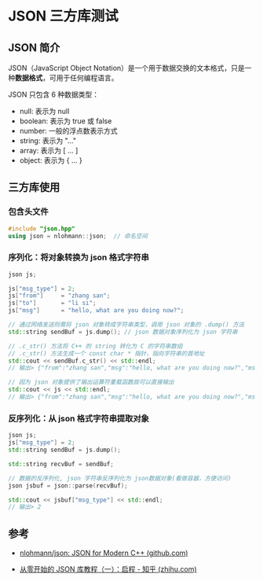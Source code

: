 # JSON 三方库测试

## JSON 简介

JSON（JavaScript Object Notation）是一个用于数据交换的文本格式，只是一种**数据格式**，可用于任何编程语言。

JSON 只包含 6 种数据类型：

- null: 表示为 null
- boolean: 表示为 true 或 false
- number: 一般的浮点数表示方式
- string: 表示为 "..."
- array: 表示为 [ ... ]
- object: 表示为 { ... }

## 三方库使用

### 包含头文件

```c++
#include "json.hpp"
using json = nlohmann::json;  // 命名空间
```

### 序列化：将对象转换为 json 格式字符串

```c++
json js;

js["msg_type"] = 2;
js["from"]     = "zhang san";
js["to"]       = "li si";
js["msg"]      = "hello, what are you doing now?";

// 通过网络发送则需将 json 对象转成字符串类型，调用 json 对象的 .dump() 方法
std::string sendBuf = js.dump(); // json 数据对象序列化为 json 字符串

// .c_str() 方法将 C++ 的 string 转化为 C 的字符串数组
// .c_str() 方法生成一个 const char * 指针，指向字符串的首地址
std::cout << sendBuf.c_str() << std::endl;
// 输出> {"from":"zhang san","msg":"hello, what are you doing now?","msg_type":2,"to":"li si"}

// 因为 json 对象提供了输出运算符重载函数故可以直接输出
std::cout << js << std::endl;  
// 输出> {"from":"zhang san","msg":"hello, what are you doing now?","msg_type":2,"to":"li si"}
```

### 反序列化：从 json 格式字符串提取对象

```c++
json js;
js["msg_type"] = 2;
std::string sendBuf = js.dump();

std::string recvBuf = sendBuf;

// 数据的反序列化, json 字符串反序列化为 json数据对象(看做容器，方便访问)
json jsbuf = json::parse(recvBuf);

std::cout << jsbuf["msg_type"] << std::endl;
// 输出> 2
```

## 参考

+ [nlohmann/json: JSON for Modern C++ (github.com)](https://github.com/nlohmann/json)

+ [从零开始的 JSON 库教程（一）：启程 - 知乎 (zhihu.com)](https://zhuanlan.zhihu.com/p/22460835)

  

